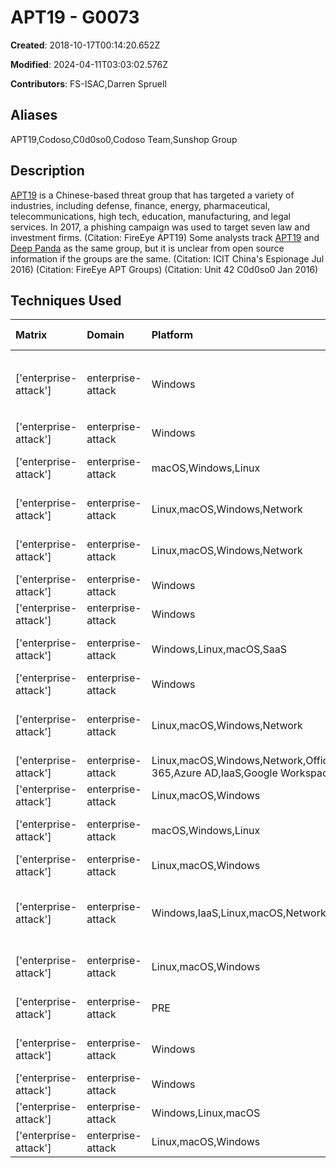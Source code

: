 # APT19 - G0073

**Created**: 2018-10-17T00:14:20.652Z

**Modified**: 2024-04-11T03:03:02.576Z

**Contributors**: FS-ISAC,Darren Spruell

## Aliases

APT19,Codoso,C0d0so0,Codoso Team,Sunshop Group

## Description

[APT19](https://attack.mitre.org/groups/G0073) is a Chinese-based threat group that has targeted a variety of industries, including defense, finance, energy, pharmaceutical, telecommunications, high tech, education, manufacturing, and legal services. In 2017, a phishing campaign was used to target seven law and investment firms. (Citation: FireEye APT19) Some analysts track [APT19](https://attack.mitre.org/groups/G0073) and [Deep Panda](https://attack.mitre.org/groups/G0009) as the same group, but it is unclear from open source information if the groups are the same. (Citation: ICIT China's Espionage Jul 2016) (Citation: FireEye APT Groups) (Citation: Unit 42 C0d0so0 Jan 2016)

## Techniques Used

|Matrix|Domain|Platform|Technique ID|Technique Name|Use|
| :---| :---| :---| :---| :---| :---|
|['enterprise-attack']|enterprise-attack|Windows|T1547.001|Registry Run Keys / Startup Folder|An [APT19](https://attack.mitre.org/groups/G0073) HTTP malware variant establishes persistence by setting the Registry key <code>HKCU\Software\Microsoft\Windows\CurrentVersion\Run\Windows Debug Tools-%LOCALAPPDATA%\</code>.(Citation: Unit 42 C0d0so0 Jan 2016)|
|['enterprise-attack']|enterprise-attack|Windows|T1059.001|PowerShell|[APT19](https://attack.mitre.org/groups/G0073) used PowerShell commands to execute payloads.(Citation: FireEye APT19)|
|['enterprise-attack']|enterprise-attack|macOS,Windows,Linux|T1564.003|Hidden Window|[APT19](https://attack.mitre.org/groups/G0073) used <code>-W Hidden</code> to conceal [PowerShell](https://attack.mitre.org/techniques/T1059/001) windows by setting the WindowStyle parameter to hidden. (Citation: FireEye APT19)|
|['enterprise-attack']|enterprise-attack|Linux,macOS,Windows,Network|T1016|System Network Configuration Discovery|[APT19](https://attack.mitre.org/groups/G0073) used an HTTP malware variant and a Port 22 malware variant to collect the MAC address and IP address from the victim’s machine.(Citation: Unit 42 C0d0so0 Jan 2016)|
|['enterprise-attack']|enterprise-attack|Linux,macOS,Windows,Network|T1033|System Owner/User Discovery|[APT19](https://attack.mitre.org/groups/G0073) used an HTTP malware variant and a Port 22 malware variant to collect the victim’s username.(Citation: Unit 42 C0d0so0 Jan 2016)|
|['enterprise-attack']|enterprise-attack|Windows|T1218.011|Rundll32|[APT19](https://attack.mitre.org/groups/G0073) configured its payload to inject into the rundll32.exe.(Citation: FireEye APT19)|
|['enterprise-attack']|enterprise-attack|Windows|T1112|Modify Registry|[APT19](https://attack.mitre.org/groups/G0073) uses a Port 22 malware variant to modify several Registry keys.(Citation: Unit 42 C0d0so0 Jan 2016)|
|['enterprise-attack']|enterprise-attack|Windows,Linux,macOS,SaaS|T1189|Drive-by Compromise|[APT19](https://attack.mitre.org/groups/G0073) performed a watering hole attack on forbes.com in 2014 to compromise targets.(Citation: Unit 42 C0d0so0 Jan 2016)|
|['enterprise-attack']|enterprise-attack|Windows|T1543.003|Windows Service|An [APT19](https://attack.mitre.org/groups/G0073) Port 22 malware variant registers itself as a service.(Citation: Unit 42 C0d0so0 Jan 2016)|
|['enterprise-attack']|enterprise-attack|Linux,macOS,Windows,Network|T1071.001|Web Protocols|[APT19](https://attack.mitre.org/groups/G0073) used HTTP for C2 communications. [APT19](https://attack.mitre.org/groups/G0073) also used an HTTP malware variant to communicate over HTTP for C2.(Citation: FireEye APT19)(Citation: Unit 42 C0d0so0 Jan 2016)|
|['enterprise-attack']|enterprise-attack|Linux,macOS,Windows,Network,Office 365,Azure AD,IaaS,Google Workspace|T1059|Command and Scripting Interpreter|[APT19](https://attack.mitre.org/groups/G0073) downloaded and launched code within a SCT file.(Citation: FireEye APT19)|
|['enterprise-attack']|enterprise-attack|Linux,macOS,Windows|T1027.013|Encrypted/Encoded File|[APT19](https://attack.mitre.org/groups/G0073) used Base64 to obfuscate payloads.(Citation: FireEye APT19)|
|['enterprise-attack']|enterprise-attack|macOS,Windows,Linux|T1566.001|Spearphishing Attachment|[APT19](https://attack.mitre.org/groups/G0073) sent spearphishing emails with malicious attachments in RTF and XLSM formats to deliver initial exploits.(Citation: FireEye APT19)|
|['enterprise-attack']|enterprise-attack|Linux,macOS,Windows|T1204.002|Malicious File|[APT19](https://attack.mitre.org/groups/G0073) attempted to get users to launch malicious attachments delivered via spearphishing emails.(Citation: FireEye APT19)|
|['enterprise-attack']|enterprise-attack|Windows,IaaS,Linux,macOS,Network|T1082|System Information Discovery|[APT19](https://attack.mitre.org/groups/G0073) collected system architecture information. [APT19](https://attack.mitre.org/groups/G0073) used an HTTP malware variant and a Port 22 malware variant to gather the hostname and CPU information from the victim’s machine.(Citation: FireEye APT19)(Citation: Unit 42 C0d0so0 Jan 2016)|
|['enterprise-attack']|enterprise-attack|Linux,macOS,Windows|T1132.001|Standard Encoding|An [APT19](https://attack.mitre.org/groups/G0073) HTTP malware variant used Base64 to encode communications to the C2 server.(Citation: Unit 42 C0d0so0 Jan 2016)|
|['enterprise-attack']|enterprise-attack|PRE|T1588.002|Tool|[APT19](https://attack.mitre.org/groups/G0073) has obtained and used publicly-available tools like [Empire](https://attack.mitre.org/software/S0363).(Citation: NCSC Joint Report Public Tools)(Citation: FireEye APT19)|
|['enterprise-attack']|enterprise-attack|Windows|T1574.002|DLL Side-Loading|[APT19](https://attack.mitre.org/groups/G0073) launched an HTTP malware variant and a Port 22 malware variant using a legitimate executable that loaded the malicious DLL.(Citation: Unit 42 C0d0so0 Jan 2016)|
|['enterprise-attack']|enterprise-attack|Windows|T1218.010|Regsvr32|[APT19](https://attack.mitre.org/groups/G0073) used Regsvr32 to bypass application control techniques.(Citation: FireEye APT19)|
|['enterprise-attack']|enterprise-attack|Windows,Linux,macOS|T1140|Deobfuscate/Decode Files or Information|An [APT19](https://attack.mitre.org/groups/G0073) HTTP malware variant decrypts strings using single-byte XOR keys.(Citation: Unit 42 C0d0so0 Jan 2016)|
|['enterprise-attack']|enterprise-attack|Linux,macOS,Windows|T1027.010|Command Obfuscation|[APT19](https://attack.mitre.org/groups/G0073) used Base64 to obfuscate executed commands.(Citation: FireEye APT19)|

